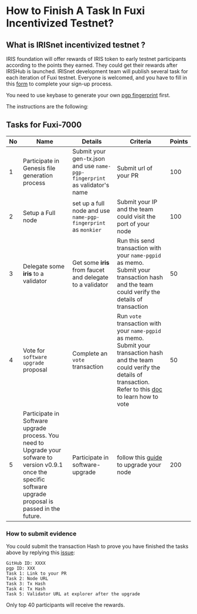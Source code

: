 # How to Finish A Task In Fuxi Incentivized Testnet?

## What is IRISnet incentivized testnet ?

IRIS foundation will offer rewards of IRIS token to early testnet participants according to the points they earned. They could get their rewards after IRISHub is launched. IRISnet development team will publish several task for each iteration of Fuxi testnet. Everyone is welcomed, and you have to fill in this [form](http://cn.mikecrm.com/H9aoXak) to complete your sign-up process. 

You need to use keybase to generate your own [pgp fingerprint](https://github.com/irisnet/testnets/blob/master/fuxi/How%20to%20use%20keybase.md) first. 

The instructions are the following: 

## Tasks for Fuxi-7000

| No   | Name                                            | Details                                                      | Criteria                                                     | Points |
| ---- | ----------------------------------------------- | ------------------------------------------------------------ | ------------------------------------------------------------ | ------ |
| 1    | Participate in Genesis file generation process  | Submit your gen-tx.json and use `name-pgp-fingerprint` as validator's name | Submit url of your PR                                        | 100    |
| 2    | Setup a Full node                               | set up a full node and use `name-pgp-fingerprint` as `monkier` | Submit your IP and the team could visit the port of your node | 100    |
| 3    | Delegate some **iris** to a validator           | Get some **iris** from faucet and delegate to a validator    | Run this send transaction with your `name-pgpid` as memo. Submit your transaction hash and the team could verify the details of transaction | 50     |
| 4    | Vote for `software upgrade` proposal                                | Complete an `vote `transaction                               | Run `vote` transaction with your `name-pgpid` as memo. Submit your transaction hash and the team could verify the details of transaction. Refer to this [doc](https://www.irisnet.org/docs/cli-client/gov/vote.html) to learn how to vote  | 50     |
| 5    | Participate in Software upgrade process. You need to Upgrade your sofware to version v0.9.1 once the specific software upgrade proposal is passed in the future. | Participate in software-upgrade  | follow this [guide](https://www.irisnet.org/docs/features/upgrade.html#interaction-process) to upgrade your node  | 200    |


### How to submit evidence

You could submit the transaction Hash to prove you have finished the tasks above by replying this [issue](https://github.com/irisnet/testnets/issues/211):

```
GitHub ID: XXXX
pgp ID: XXX
Task 1: Link to your PR
Task 2: Node URL
Task 3: Tx Hash
Task 4: Tx Hash
Task 5: Validator URL at explorer after the upgrade

```
Only top 40 participants will receive the rewards. 
